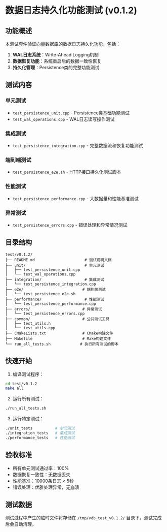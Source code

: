 # 数据日志持久化功能测试 (v0.1.2)

## 功能概述

本测试套件验证向量数据库的数据日志持久化功能，包括：

1. **WAL日志系统**：Write-Ahead Logging机制
2. **数据恢复功能**：系统重启后的数据一致性恢复
3. **持久化管理**：Persistence类的完整功能测试

## 测试内容

### 单元测试
- `test_persistence_unit.cpp` - Persistence类基础功能测试
- `test_wal_operations.cpp` - WAL日志读写操作测试

### 集成测试
- `test_persistence_integration.cpp` - 完整数据流和恢复功能测试

### 端到端测试
- `test_persistence_e2e.sh` - HTTP接口持久化测试脚本

### 性能测试
- `test_persistence_performance.cpp` - 大数据量和性能基准测试

### 异常测试
- `test_persistence_errors.cpp` - 错误处理和异常情况测试

## 目录结构

```
test/v0.1.2/
├── README.md                      # 测试说明文档
├── unit/                          # 单元测试
│   ├── test_persistence_unit.cpp
│   └── test_wal_operations.cpp
├── integration/                   # 集成测试
│   └── test_persistence_integration.cpp
├── e2e/                          # 端到端测试
│   └── test_persistence_e2e.sh
├── performance/                   # 性能测试
│   └── test_persistence_performance.cpp
├── errors/                       # 异常测试
│   └── test_persistence_errors.cpp
├── common/                       # 公共测试工具
│   ├── test_utils.h
│   └── test_utils.cpp
├── CMakeLists.txt                # CMake构建文件
├── Makefile                      # Make构建文件
└── run_all_tests.sh             # 执行所有测试的脚本
```

## 快速开始

1. 编译测试程序：
```bash
cd test/v0.1.2
make all
```

2. 运行所有测试：
```bash
./run_all_tests.sh
```

3. 运行特定测试：
```bash
./unit_tests          # 单元测试
./integration_tests   # 集成测试
./performance_tests   # 性能测试
```

## 验收标准

- 所有单元测试通过率：100%
- 数据恢复一致性：无数据丢失
- 性能基准：10000条日志 < 5秒
- 错误处理：优雅处理异常，无崩溃

## 测试数据

测试过程中产生的临时文件将存储在 `/tmp/vdb_test_v0.1.2/` 目录下，测试完成后会自动清理。 